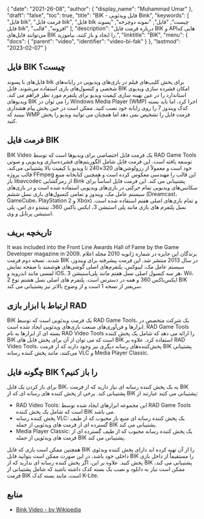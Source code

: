 {
  "date": "2021-26-08",
  "author": {
    "display_name": "Muhammad Umar"
},
  "draft": "false",
  "toc": true,
  "title": "BIK - فایل ویدئویی Bink",
  "keywords": [
"فایل bik",
"فرمت فایل bik",
"فایل bik چیست",
"فایل",
"نمونه دوچرخه",
"پسوند فایل bik",
"افزونه",
"قالب"
],
  "description": "درباره فرمت فایل BIK و APIهایی که می‌توانند فایل‌های BIK را ایجاد و باز کنند، بیاموزید.",
  "linktitle": "BIK",
  "menu": {
    "docs": {
      "parent": "video",
      "identifier": "video-bi-fak"
}
},
  "lastmod": "2023-02-07"
}

## فایل BIK چیست؟
فایل‌های با پسوند bik برای پخش کلیپ‌های فیلم در بازی‌های ویدیویی در رایانه‌های شخصی و کنسول‌های بازی استفاده می‌شوند. فایل BIK امکان فشرده سازی ویدیوی استاندارد را در عین بهینه سازی کیفیت ویدیو برای پلتفرم مورد نظر فراهم می کند. ویدیوهای BIK را می توان در Windows Media Player (WMP) اجرا کرد، اما باید بسته کدک ویندوز 7 را روی رایانه خود نصب کنید. ممکن است در حین پخش پیام هشداری ببینید که WMP فرمت فایل را تشخیص نمی دهد اما همچنان می توانید ویدیو را پخش کنید.

## فرمت فایل BIK
BIK Video یک فرمت فایل اختصاصی برای ویدیوها است که توسط RAD Game Tools توسعه یافته است. این فرمت فایل شامل الگوریتم‌های فشرده‌سازی ویدیویی و صوتی خود است و معمولاً از رزولوشن‌های 320×240 تا ویدیو با کیفیت بالا پشتیبانی می‌کند. قالب پروژه FFmpeg این قالب را مهندسی معکوس کرده است و همچنین کتابخانه منبع باز libavcodec از رمزگشایی Bink پشتیبانی می کند. این فرمت فایل اساساً برای سکانس‌های ویدیویی تمام حرکتی در بازی‌های ویدیویی استفاده شده است و در بازی‌های سیستم عامل مک، ویندوز و تمامی کنسول‌های بازی نسل ششم (Dreamcast، GameCube، PlayStation 2 و Xbox) و تمام بازی‌های اصلی هفتم استفاده شده است. نسل پلتفرم های بازی مانند پلی استیشن 3، ایکس باکس 360، نینتندو دی اس، پلی استیشن پرتابل و وی.

## تاریخچه بریف
It was included into the Front Line Awards Hall of Fame by the Game Developer magazine in 2009. برندگان این جایزه در شماره ژانویه 2010 مجله اعلام شدند. نسخه دوم فرمت BIK در سال 2013 منتشر شد. این فرمت پیشرفته برای ویندوز، سیستم عامل مک، لینوکس، پلتفرم‌های اصلی گوشی‌های هوشمند با صفحه نمایش لمسی مانند اندروید و iOS، هر سه کنسول اصلی نسل هفتم مانند پلی‌استیشن 3، Wii، ایکس‌باکس 360 و همه در دسترس است. پلتفرم های اصلی نسل هشتم نوع 2 BIK سریعتر از نسخه 1 است و از وضوح بالاتر نیز پشتیبانی می کند.

## ارتباط با ابزار بازی RAD

BIK یک فرمت ویدئویی است که توسط RAD Game Tools، یک شرکت متخصص در ابزارها و فن‌آوری‌های صنعت بازی‌های ویدئویی ایجاد شده است. RAD Game Tools بسته ای از ابزارها به نام RAD Video Tools را ارائه می دهد که شامل یک پخش کننده BIK است که می توان از آن برای پخش فایل های BIK استفاده کرد. علاوه بر RAD Video Tools، پخش‌کننده‌های رسانه دیگری نیز وجود دارند که از فرمت BIK پشتیبانی می‌کنند، مانند پخش کننده رسانه VLC و Media Player Classic.

## چگونه فایل BIK را باز کنیم؟

برای باز کردن یک فایل BIK، به یک پخش کننده رسانه ای نیاز دارید که از فرمت BIK پشتیبانی کند. برخی از پخش کننده های رسانه ای که از BIK پشتیبانی می کنند عبارتند از:

- RAD Video Tools: این مجموعه ابزارهای ایجاد شده توسط RAD Game Tools است که شامل یک پخش کننده BIK می باشد.
- پخش کننده رسانه VLC: یک پخش کننده رسانه ای منبع باز محبوب که از طیف گسترده ای از فرمت های ویدئویی از جمله BIK پشتیبانی می کند.
- Media Player Classic: یک پخش کننده رسانه محبوب که از طیف گسترده ای از فرمت های ویدئویی از جمله BIK پشتیبانی می کند.

همچنین ممکن است بازی که فایل BIK را از آن تهیه کرده اید دارای پخش کننده ویدئوی داخلی خود باشد، در این صورت ممکن است بتوانید فایل BIK را مستقیماً از داخل بازی پخش کنید. علاوه بر این، اگر پخش کننده رسانه ای ندارید که از BIK پشتیبانی می کند، ممکن است نیاز به دانلود و نصب یک بسته کدک داشته باشید که شامل پشتیبانی از فرمت BIK است، مانند بسته کدک K-Lite.

## منابع ##

- [Bink Video - by Wikipedia](https://en.wikipedia.org/wiki/Bink_Video)

